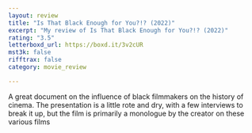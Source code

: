```yaml
---
layout: review
title: "Is That Black Enough for You?!? (2022)"
excerpt: "My review of Is That Black Enough for You?!? (2022)"
rating: "3.5"
letterboxd_url: https://boxd.it/3v2cUR
mst3k: false
rifftrax: false
category: movie_review

---
```


A great document on the influence of black filmmakers on the history of cinema. The presentation is a little rote and dry, with a few interviews to break it up, but the film is primarily a monologue by the creator on these various films
